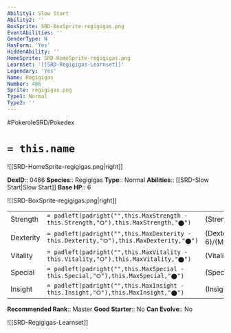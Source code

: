 ```yaml
---
Ability1: Slow Start
Ability2: ''
BoxSprite: SRD-BoxSprite-regigigas.png
EventAbilities: ''
GenderType: N
HasForm: 'Yes'
HiddenAbility: ''
HomeSprite: SRD-HomeSprite-regigigas.png
Learnset: '[[SRD-Regigigas-Learnset]]'
Legendary: 'Yes'
Name: Regigigas
Number: 486
Sprite: regigigas.png
Type1: Normal
Type2: ''
---
```


#PokeroleSRD/Pokedex

# `= this.name`

![[SRD-HomeSprite-regigigas.png|right]]

**DexID**:: 0486
**Species**:: Regigigas
**Type**:: Normal
**Abilities**:: [[SRD-Slow Start|Slow Start]]
**Base HP**:: 6

![[SRD-BoxSprite-regigigas.png|right]]

|           |                                                                                        |                                          |
| --------- | -------------------------------------------------------------------------------------- | ---------------------------------------- |
| Strength  | `= padleft(padright("",this.MaxStrength - this.Strength,"⭘"),this.MaxStrength,"⬤")`    | (Strength::8)/(MaxStrength::8)   |
| Dexterity | `= padleft(padright("",this.MaxDexterity - this.Dexterity,"⭘"),this.MaxDexterity,"⬤")` | (Dexterity:: 6)/(MaxDexterity::6) |
| Vitality  | `= padleft(padright("",this.MaxVitality - this.Vitality,"⭘"),this.MaxVitality,"⬤")`    | (Vitality::6)/(MaxVitality::6)   |
| Special   | `= padleft(padright("",this.MaxSpecial - this.Special,"⭘"),this.MaxSpecial,"⬤")`       | (Special::5)/(MaxSpecial::5)     |
| Insight   | `= padleft(padright("",this.MaxInsight - this.Insight,"⭘"),this.MaxInsight,"⬤")`       | (Insight::6)/(MaxInsight::6)     |

**Recommended Rank**:: Master
**Good Starter**:: No
**Can Evolve**:: No

![[SRD-Regigigas-Learnset]]